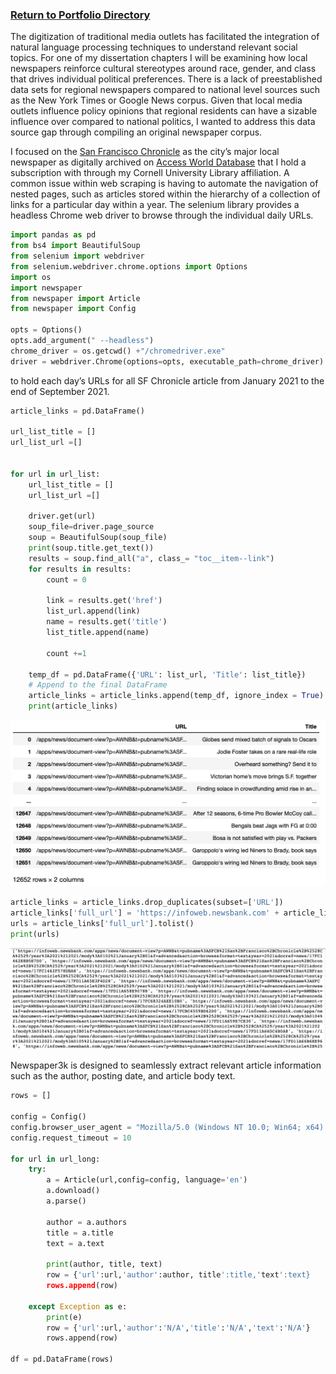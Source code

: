 ### [Return to Portfolio Directory](https://remypstewart.github.io/)

The digitization of traditional media outlets has facilitated the integration of natural language processing techniques to understand relevant social topics. For one of my dissertation chapters I will be examining how local newspapers reinforce cultural stereotypes around race, gender, and class that drives individual political preferences. There is a lack of preestablished data sets for regional newspapers compared to national level sources such as the New York Times or Google News corpus. Given that local media outlets influence policy opinions that regional residents can have a sizable influence over compared to national politics, I wanted to address this data source gap through compiling an original newspaper corpus. 

I focused on the [San Francisco Chronicle](https://www.sfchronicle.com/) as the city’s major local newspaper as digitally archived on [Access World Database](https://www.newsbank.com/libraries/colleges-universities/solutions/access-world-news-research-collection-2021-edition) that I hold a subscription with through my Cornell University Library affiliation. A common issue within web scraping is having to automate the navigation of nested pages, such as articles stored within the hierarchy of a collection of links for a particular day within a year. The selenium library provides a headless Chrome web driver to browse through the individual daily URLs.



```python
import pandas as pd
from bs4 import BeautifulSoup
from selenium import webdriver
from selenium.webdriver.chrome.options import Options
import os
import newspaper
from newspaper import Article
from newspaper import Config

opts = Options()
opts.add_argument(" --headless")
chrome_driver = os.getcwd() +"/chromedriver.exe"
driver = webdriver.Chrome(options=opts, executable_path=chrome_driver)
```

to hold each day’s URLs for all SF Chronicle article from January 2021 to the end of September 2021. 


```python
article_links = pd.DataFrame()

url_list_title = []
url_list_url =[]


for url in url_list:
    url_list_title = []
    url_list_url =[]
    
    driver.get(url)
    soup_file=driver.page_source
    soup = BeautifulSoup(soup_file)
    print(soup.title.get_text())
    results = soup.find_all("a", class_= "toc__item--link")
    for results in results:
        count = 0
        
        link = results.get('href')
        list_url.append(link)
        name = results.get('title')
        list_title.append(name)
        
        count +=1

    temp_df = pd.DataFrame({'URL': list_url, 'Title': list_title})
    # Append to the final DataFrame
    article_links = article_links.append(temp_df, ignore_index = True)
    print(article_links)
```
![alt text](/images/selenium.png)


```python
article_links = article_links.drop_duplicates(subset=['URL'])
article_links['full_url'] = 'https://infoweb.newsbank.com' + article_links['URL'].astype(str)
urls = article_links['full_url'].tolist()
print(urls)
```
![alt text](/images/URLS.png)

Newspaper3k is designed to seamlessly extract relevant article information such as the author, posting date, and article body text. 


```python
rows = []

config = Config()
config.browser_user_agent = "Mozilla/5.0 (Windows NT 10.0; Win64; x64) AppleWebKit/537.36 (KHTML, like Gecko) Chrome/94.0.4606.81 Safari/537.36 Edg/94.0.992.47"
config.request_timeout = 10

for url in url_long:
    try:
        a = Article(url,config=config, language='en')
        a.download()
        a.parse()
         
        author = a.authors
        title = a.title
        text = a.text
        
        print(author, title, text)
        row = {'url':url,'author':author, title':title,'text':text}
        rows.append(row)
               
    except Exception as e:
        print(e)
        row = {'url':url,'author':'N/A','title':'N/A','text':'N/A'}
        rows.append(row)
        
df = pd.DataFrame(rows)
```

```python
```

